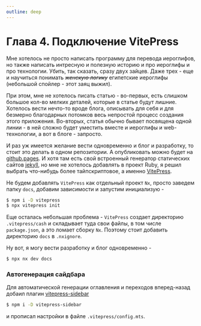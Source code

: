 ```yaml
---
outline: deep
---
```


# Глава 4. Подключение VitePress

Мне хотелось не просто написать программу для перевода иероглифов, но также написать интресную и
полезную историю и про иероглифы и про технологии. Убить, так сказать, сразу двух зайцев. Даже трех - еще и
научиться понимать *_~~женскую логику~~_* египетские иероглифы (небольшой спойлер - этот заяц выжил).

При этом, мне не хотелось писать статью - во-первых, есть слишком большое кол-во мелких деталей, которые в
статье будут лишние. Хотелось вести нечто-то вроде блога, описывать для себя и для безмерно благодарных
потомков весь непростой процесс создания этого приложения. Во-вторых, статья обычно бывает посвящена одной
линии - в ней сложно будет уместить вместе и иероглифы и web-технологии, а вот в блоге - запросто.

И раз уж имеется желание вести одновременно и блог и разработку, то стоит это делать в одном репозитории.
А опубликовать можно будет на [github.pages](https://pages.github.com/). И хотя там есть свой встроенный
генератор статических сайтов
[jekyll](https://docs.github.com/en/pages/setting-up-a-github-pages-site-with-jekyll),
но мне не хотелось добавлять в проект Ruby, я решил выбрать что-нибудь более тайпскриптовое,
а именно [VitePress](https://github.com/vuejs/vitepress).

Не будем добавлять `VitePress` как отдельный проект `Nx`, просто заведем папку `docs`, добавим зависимости и запустим
инициализую -

```bash
$ npm i -D vitepress
$ npx vitepress init
```

Еще осталась небольшая проблема - `VitePress` создает директорию `.vitepress/cash` и складывает туда свои файлы,
в том числе `package.json`, а это ломает сборку `Nx`. Поэтому стоит добавить директорию `docs` в `.nxignore`.

Ну вот, я могу вести разработку и блог одновременно -

```bash
$ npx nx dev docs
```

### Автогенерация сайдбара

Для автоматической генерации оглавления и переходов вперед-назад добаил
плагин [vitepress-sidebar](https://vitepress.dev/reference/default-theme-sidebar)
```bash
$ npm i -D vitepress-sidebar
```
и прописал настройки в файле `.vitepress/config.mts`.

